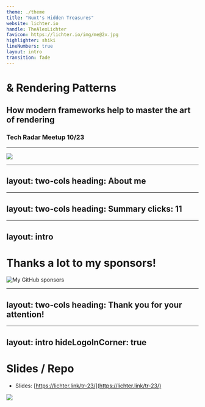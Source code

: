 ```yaml
---
theme: ./theme
title: "Nuxt's Hidden Treasures"
website: lichter.io
handle: TheAlexLichter
favicon: https://lichter.io/img/me@2x.jpg
highlighter: shiki
lineNumbers: true
layout: intro
transition: fade
---
```


# <logos-nuxt-icon class="text-6xl" aria-label="Nuxt" /> & Rendering Patterns

## How <span class="text-[#80eec0]">modern frameworks</span> help to master the <span class="text-[#00dc82]">art of rendering</span>

### Tech Radar Meetup 10/23

<style>
  h1 {
    @apply !text-5xl;
  }

  h2 {
    @apply !text-3xl !mt-16 !mb-32;
  }

  h3 {
    @apply !text-base;
  }
</style>

---

<img class="mx-auto" src="https://i.giphy.com/f7wHfpF6xpYG986HN5.gif"/>

---
layout: two-cols
heading: About me
---

<template v-slot:default>
<div class="flex flex-col justify-center items-center h-full">
<img
  class="w-75 rounded-full"
  src="https://lichter.io/img/me@2x.webp"
  />
  <h2 class="mt-4">Alexander Lichter</h2>
</div>
</template>

<template v-slot:right>
<VClicks class="space-y-2 mt-10 text-xl h-full">

* <mdi-account-check class="text-green-100" /> **Web Engineering Consultant**
* <mdi-microphone /> Speaker & Instructor
* <logos-nuxt-icon /> Nuxt.js Team
* <mdi-twitter class="text-blue-400" /><mdi-youtube class="text-red-500" /><mdi-twitch class="text-purple-700" /> @TheAlexLichter
* <mdi-web /> [https://lichter.io](https://lichter.io)
* <mdi-github /> [manniL](https://github.com/manniL)

</VClicks>
</template>

---
layout: two-cols
heading: Summary
clicks: 11
---

<template v-slot:default>

<VClicks depth="2">

* TODO

</VClicks>

<VClicks depth="2" at="6">

* PS: If you want to learn about more secret gems...
  * Or performance optimizations...
  * Or in more about Nuxt/UnJS in general...
  * Check out the weekly releases on my [channel <logos-youtube-icon />](https://www.youtube.com/@AlexanderLichter)
* [https://www.youtube.com/@AlexanderLichter](https://www.youtube.com/@AlexanderLichter)

</VClicks>

</template>

<template v-slot:right>

<img v-click="6" src="https://media4.giphy.com/media/v1.Y2lkPTc5MGI3NjExMXo4MGZqM2hmNWtseGU2cjhyNGJ4MGx1Z2V5MmU4cnF4cXE4Z3l0NSZlcD12MV9pbnRlcm5hbF9naWZfYnlfaWQmY3Q9Zw/vrKXW5ICIdx9PMG5x6/giphy.gif" class="h-80 mx-auto">

</template>

---
layout: intro
---

# Thanks a lot to my sponsors!
<img src="https://raw.githubusercontent.com/manniL/static/main/sponsors.svg" class="h-80 mx-auto" alt="My GitHub sponsors">

---
layout: two-cols
heading: Thank you for your attention!
---

<template v-slot:default>
<div class="flex flex-col justify-center items-center h-full">
<img
  class="w-75 rounded-full"
  src="https://lichter.io/img/me@2x.webp"
  />
  <h2 class="mt-4">Alexander Lichter</h2>
</div>
</template>

<template v-slot:right>

* <mdi-account-check class="text-green-100" /> **Web Engineering Consultant**
* <mdi-microphone /> Speaker & Instructor
* <logos-nuxt-icon /> Nuxt.js Team
* <mdi-twitter class="text-blue-400" /><mdi-youtube class="text-red-500" /><mdi-twitch class="text-purple-700" /> @TheAlexLichter
* <mdi-web /> [https://lichter.io](https://lichter.io)
* <mdi-github /> [manniL](https://github.com/manniL)

</template>

<style>
  ul {
    @apply space-y-2 mt-10 text-xl h-full;
  }
</style>

---
layout: intro
hideLogoInCorner: true
---

# Slides / Repo

* Slides: [https://lichter.link/tr-23/](https://lichter.link/tr-23/)

<div class="flex mx-32 justify-around">

<img class="w-32 h-32 mt-16 mx-auto" src="https://www.lichter.io/img/logo/glyph-and-word-white-colored.svg" />

</div>

<style>
  ul {
    @apply list-none!;
  }
</style>
